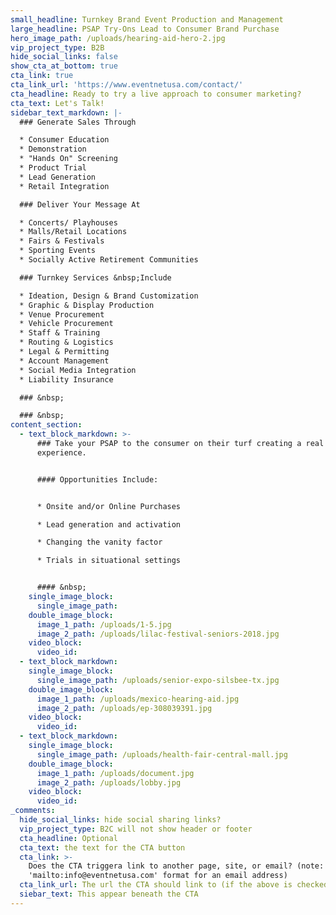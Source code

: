 ```yaml
---
small_headline: Turnkey Brand Event Production and Management
large_headline: PSAP Try-Ons Lead to Consumer Brand Purchase
hero_image_path: /uploads/hearing-aid-hero-2.jpg
vip_project_type: B2B
hide_social_links: false
show_cta_at_bottom: true
cta_link: true
cta_link_url: 'https://www.eventnetusa.com/contact/'
cta_headline: Ready to try a live approach to consumer marketing?
cta_text: Let's Talk!
sidebar_text_markdown: |-
  ### Generate Sales Through

  * Consumer Education
  * Demonstration
  * "Hands On" Screening
  * Product Trial
  * Lead Generation
  * Retail Integration

  ### Deliver Your Message At

  * Concerts/ Playhouses
  * Malls/Retail Locations
  * Fairs & Festivals
  * Sporting Events
  * Socially Active Retirement Communities

  ### Turnkey Services &nbsp;Include

  * Ideation, Design & Brand Customization
  * Graphic & Display Production
  * Venue Procurement
  * Vehicle Procurement
  * Staff & Training
  * Routing & Logistics
  * Legal & Permitting
  * Account Management
  * Social Media Integration
  * Liability Insurance

  ### &nbsp;

  ### &nbsp;
content_section:
  - text_block_markdown: >-
      ### Take your PSAP to the consumer on their turf creating a real hearing
      experience.


      #### Opportunities Include:


      * Onsite and/or Online Purchases

      * Lead generation and activation

      * Changing the vanity factor

      * Trials in situational settings


      #### &nbsp;
    single_image_block:
      single_image_path:
    double_image_block:
      image_1_path: /uploads/1-5.jpg
      image_2_path: /uploads/lilac-festival-seniors-2018.jpg
    video_block:
      video_id:
  - text_block_markdown:
    single_image_block:
      single_image_path: /uploads/senior-expo-silsbee-tx.jpg
    double_image_block:
      image_1_path: /uploads/mexico-hearing-aid.jpg
      image_2_path: /uploads/ep-308039391.jpg
    video_block:
      video_id:
  - text_block_markdown:
    single_image_block:
      single_image_path: /uploads/health-fair-central-mall.jpg
    double_image_block:
      image_1_path: /uploads/document.jpg
      image_2_path: /uploads/lobby.jpg
    video_block:
      video_id:
_comments:
  hide_social_links: hide social sharing links?
  vip_project_type: B2C will not show header or footer
  cta_headline: Optional
  cta_text: the text for the CTA button
  cta_link: >-
    Does the CTA triggera link to another page, site, or email? (note: use
    'mailto:info@eventnetusa.com' format for an email address)
  cta_link_url: The url the CTA should link to (if the above is checked)
  siebar_text: This appear beneath the CTA
---
```

